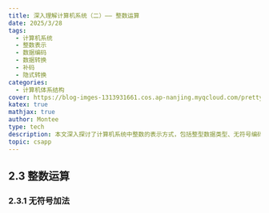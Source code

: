 ```yaml
---
title: 深入理解计算机系统（二）—— 整数运算
date: 2025/3/28
tags:
  - 计算机系统
  - 整数表示
  - 数据编码
  - 数据转换
  - 补码
  - 隐式转换
categories:
  - 计算机体系结构
cover: https://blog-imges-1313931661.cos.ap-nanjing.myqcloud.com/pretty-anime-gril-desktop-wallpaper-4k.jpg
katex: true
mathjax: true
author: Montee
type: tech
description: 本文深入探讨了计算机系统中整数的表示方式，包括整型数据类型、无符号编码和补码编码。文章通过代码示例解释了有符号数和无符号数之间的转换，以及它们在内存中的位模式和解释方式的差异。强调了数据的位模式是固定的，而其值取决于解释方式。最后指出，尽管C语言标准未指定有符号数的表示方式，但几乎所有机器都使用补码。
topic: csapp
---
```

## 2.3 整数运算
### 2.3.1 无符号加法
